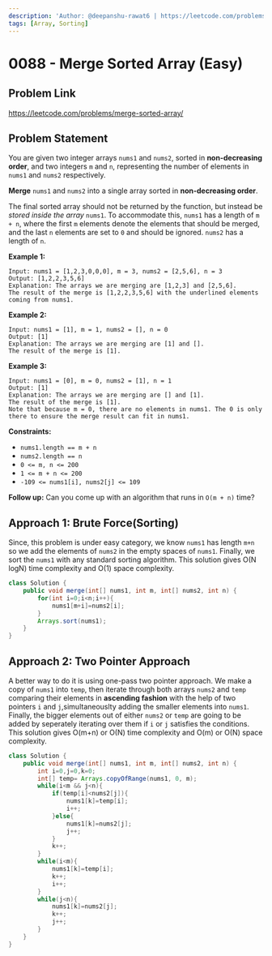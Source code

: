 ```yaml
---
description: 'Author: @deepanshu-rawat6 | https://leetcode.com/problems/merge-sorted-array/'
tags: [Array, Sorting]
---
```


# 0088 - Merge Sorted Array (Easy)

## Problem Link

https://leetcode.com/problems/merge-sorted-array/

## Problem Statement

You are given two integer arrays `nums1` and `nums2`, sorted in **non-decreasing order**, and two integers `m` and `n`, representing the number of elements in `nums1` and `nums2` respectively.

**Merge** `nums1` and `nums2` into a single array sorted in **non-decreasing order**.

The final sorted array should not be returned by the function, but instead be _stored inside the array_ `nums1`. To accommodate this, `nums1` has a length of `m + n`, where the first `m` elements denote the elements that should be merged, and the last `n` elements are set to `0` and should be ignored. `nums2` has a length of `n`.

**Example 1:**

```
Input: nums1 = [1,2,3,0,0,0], m = 3, nums2 = [2,5,6], n = 3
Output: [1,2,2,3,5,6]
Explanation: The arrays we are merging are [1,2,3] and [2,5,6].
The result of the merge is [1,2,2,3,5,6] with the underlined elements coming from nums1.
```

**Example 2:**

```
Input: nums1 = [1], m = 1, nums2 = [], n = 0
Output: [1]
Explanation: The arrays we are merging are [1] and [].
The result of the merge is [1].
```

**Example 3:**

```
Input: nums1 = [0], m = 0, nums2 = [1], n = 1
Output: [1]
Explanation: The arrays we are merging are [] and [1].
The result of the merge is [1].
Note that because m = 0, there are no elements in nums1. The 0 is only there to ensure the merge result can fit in nums1.
```

**Constraints:**

* `nums1.length == m + n`
* `nums2.length == n`
* `0 <= m, n <= 200`
* `1 <= m + n <= 200`
* `-109 <= nums1[i], nums2[j] <= 109`
 

**Follow up:** Can you come up with an algorithm that runs in `O(m + n)` time?

## Approach 1: Brute Force(Sorting)

Since, this problem is under easy category, we know `nums1` has length `m+n` so we add the elements of `nums2` in the empty spaces of `nums1`. Finally, we sort the `nums1` with any standard sorting algorithm. This solution gives O(N logN) time complexity and O(1) space complexity.

</TabItem>
<TabItem value="java" label="Java">
<SolutionAuthor name="@deepanshu-rawat6"/>

```java
class Solution {
    public void merge(int[] nums1, int m, int[] nums2, int n) {
        for(int i=0;i<n;i++){
            nums1[m+i]=nums2[i];
        }
        Arrays.sort(nums1);
    }
}
```
</TabItem>
</Tabs>

## Approach 2: Two Pointer Approach

A better way to do it is using one-pass two pointer approach. We make a copy of `nums1` into `temp`, then iterate through both arrays `nums2` and `temp` comparing their elements in **ascending fashion** with the help of two pointers `i` and `j`,simultaneouslty adding the smaller elements into `nums1`. Finally, the bigger elements out of either `nums2` or `temp` are going to be added by seperately iterating over them if `i` or `j` satisfies the conditions.
This solution gives O(m+n) or O(N) time complexity and O(m) or O(N) space complexity.

</TabItem>
<TabItem value="java" label="Java">
<SolutionAuthor name="@deepanshu-rawat6"/>

```java
class Solution {
    public void merge(int[] nums1, int m, int[] nums2, int n) {
        int i=0,j=0,k=0;
        int[] temp= Arrays.copyOfRange(nums1, 0, m);
        while(i<m && j<n){
            if(temp[i]<nums2[j]){
                nums1[k]=temp[i];
                i++;
            }else{
                nums1[k]=nums2[j];
                j++;
            }
            k++;
        }
        while(i<m){
            nums1[k]=temp[i];
            k++;
            i++;
        }
        while(j<n){
            nums1[k]=nums2[j];
            k++;
            j++;
        }
    }
}
```
</TabItem>
</Tabs>

